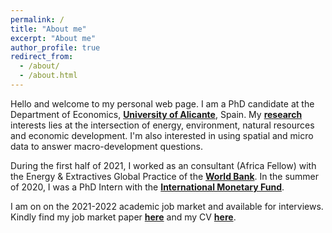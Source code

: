 ```yaml
---
permalink: /
title: "About me"
excerpt: "About me"
author_profile: true
redirect_from: 
  - /about/
  - /about.html
---
```


Hello and welcome to my personal web page. I am a PhD candidate at the Department of Economics, [**University of Alicante**](http://fae.ua.es/FAEX/), Spain. My [**research**](research.md) interests lies at the intersection of energy, environment, natural resources and economic development. I'm also interested in using spatial and micro data to answer macro-development questions. 

During the first half of 2021, I worked as an consultant (Africa Fellow) with the Energy & Extractives Global Practice of the [**World Bank**](https://www.worldbank.org/en/topic/energy). In the summer of 2020, I was a PhD Intern with the [**International Monetary Fund**](https://www.imf.org/en/About/Recruitment/working-at-the-imf/fund-internship-program).  


I am on on the 2021-2022 academic job market and available for interviews. Kindly find my job market paper  [**here**](http://papers.abrahamlartey.com/Abraham_Lartey_JMP.pdf) and  my CV [**here**](http://papers.abrahamlartey.com/Abraham_Lartey_CV.pdf).
